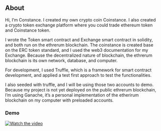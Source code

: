 ## About

Hi, I’m Constance. I created my own crypto coin Coinstance. I also created a crypto token exchange platform where you could trade ethereum token and Coinstance token. 

I wrote the Token smart contract and Exchange smart contract in solidity, and both run on the ethrerum blockchain. The coinstance is created base on the ERC token standard, and I used the web3 documentation for my Exchange. Because the decentralized nature of blockchain, the ethrerum blockchain is its own network, database, and computer.

For development, I used Truffle, which is a framework for smart contract development, and applied a test first approach to test the functionalities. 

I also seeded with truffle, and I will be using those two accounts to demo. Because my project is not yet deployed on the public ethrerum blockchain, I’m using Ganache, it’s a personal implementation of the etherirum blockchain on my computer with preloaded accounts. 

### Demo

[![Watch the video](https://i.imgur.com/vKb2F1B.png)](https://www.youtube.com/embed/3OJkjdyVBsM)
